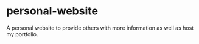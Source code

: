 # personal-website
A personal website to provide others with more information as well as host my portfolio.
